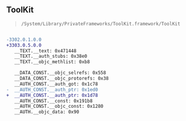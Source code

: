 ## ToolKit

> `/System/Library/PrivateFrameworks/ToolKit.framework/ToolKit`

```diff

-3302.0.1.0.0
+3303.0.5.0.0
   __TEXT.__text: 0x471448
   __TEXT.__auth_stubs: 0x38e0
   __TEXT.__objc_methlist: 0xb8

   __DATA_CONST.__objc_selrefs: 0x558
   __DATA_CONST.__objc_protorefs: 0x38
   __AUTH_CONST.__auth_got: 0x1c78
-  __AUTH_CONST.__auth_ptr: 0x1ed0
+  __AUTH_CONST.__auth_ptr: 0x1d78
   __AUTH_CONST.__const: 0x191b8
   __AUTH_CONST.__objc_const: 0x1280
   __AUTH.__objc_data: 0x90

```
